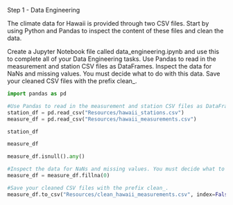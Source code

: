 
Step 1 - Data Engineering

The climate data for Hawaii is provided through two CSV files. Start by using Python and Pandas to inspect the content of these files and clean the data.


Create a Jupyter Notebook file called data_engineering.ipynb and use this to complete all of your Data Engineering tasks.
Use Pandas to read in the measurement and station CSV files as DataFrames.
Inspect the data for NaNs and missing values. You must decide what to do with this data.
Save your cleaned CSV files with the prefix clean_.


```python
import pandas as pd
```


```python
#Use Pandas to read in the measurement and station CSV files as DataFrames.
station_df = pd.read_csv("Resources/hawaii_stations.csv")
measure_df = pd.read_csv("Resources/hawaii_measurements.csv")
```


```python
station_df
```


```python
measure_df
```


```python
measure_df.isnull().any()
```


```python
#Inspect the data for NaNs and missing values. You must decide what to do with this data.
measure_df = measure_df.fillna(0)
```


```python
#Save your cleaned CSV files with the prefix clean_.
measure_df.to_csv("Resources/clean_hawaii_measurements.csv", index=False)
```
